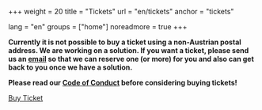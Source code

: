 +++
weight = 20
title = "Tickets"
url = "en/tickets"
anchor = "tickets"

lang = "en"
groups = ["home"]
noreadmore = true
+++

**Currently it is not possible to buy a ticket using a non-Austrian postal address. We are working on a solution. If you want a ticket, please send us an <a href="info@socrates-confernce.at">email</a> so that we can reserve one (or more) for you and also can get back
to you once we have a solution.**

**Please read our <a href="/en/code-of-conduct/">Code of Conduct</a> before considering buying tickets!**


<a class="button button-primary" href="https://vhskurs.linz.gv.at/index.php?kathaupt=11&knr=17.86001&kursname=SoCraTes-Days">Buy Ticket</a>

<!--more-->